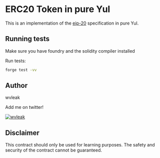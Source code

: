 # ERC20 Token in pure Yul

This is an implementation of the [eip-20](https://eips.ethereum.org/EIPS/eip-20) specification in pure Yul.

## Running tests

Make sure you have foundry and the solidity compiler installed

Run tests:

```bash
forge test -vv
```

## Author

wvleak

Add me on twitter!

<p align="left"> <a href="https://twitter.com/wvleak" target="blank"><img src="https://img.shields.io/twitter/follow/wvleak?logo=twitter&style=for-the-badge" alt="wvleak" /></a> </p>

## Disclaimer

This contract should only be used for learning purposes. The safety and security of the contract cannot be guaranteed.
